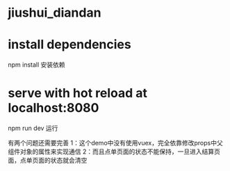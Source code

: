 # jiushui_diandan

# install dependencies
npm install 安装依赖

# serve with hot reload at localhost:8080
npm run dev	运行

有两个问题还需要完善
1：这个demo中没有使用vuex，完全依靠修改props中父组件对象的属性来实现通信
2：而且点单页面的状态不能保持，一旦进入结算页面，点单页面的状态就会清空